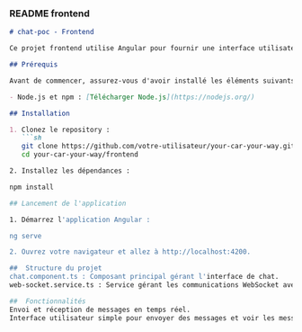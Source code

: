 ### README frontend

```markdown
# chat-poc - Frontend

Ce projet frontend utilise Angular pour fournir une interface utilisateur pour le chat en temps réel.

## Prérequis

Avant de commencer, assurez-vous d'avoir installé les éléments suivants :

- Node.js et npm : [Télécharger Node.js](https://nodejs.org/)

## Installation

1. Clonez le repository :
   ```sh
   git clone https://github.com/votre-utilisateur/your-car-your-way.git
   cd your-car-your-way/frontend

2. Installez les dépendances :

npm install

## Lancement de l'application

1. Démarrez l'application Angular :

ng serve

2. Ouvrez votre navigateur et allez à http://localhost:4200.

##  Structure du projet
chat.component.ts : Composant principal gérant l'interface de chat.
web-socket.service.ts : Service gérant les communications WebSocket avec le serveur backend.

##  Fonctionnalités
Envoi et réception de messages en temps réel.
Interface utilisateur simple pour envoyer des messages et voir les messages reçus.
